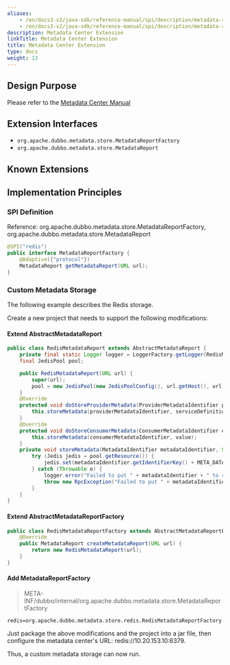 ```yaml
---
aliases:
    - /en/docs3-v2/java-sdk/reference-manual/spi/description/metadata-report/
    - /en/docs3-v2/java-sdk/reference-manual/spi/description/metadata-report/
description: Metadata Center Extension
linkTitle: Metadata Center Extension
title: Metadata Center Extension
type: docs
weight: 13
---
```







## Design Purpose
Please refer to the [Metadata Center Manual](../../../metadata-center/overview/)

## Extension Interfaces

* `org.apache.dubbo.metadata.store.MetadataReportFactory`
* `org.apache.dubbo.metadata.store.MetadataReport`

## Known Extensions

## Implementation Principles

### SPI Definition

Reference: org.apache.dubbo.metadata.store.MetadataReportFactory, org.apache.dubbo.metadata.store.MetadataReport

```java
@SPI("redis")
public interface MetadataReportFactory {
    @Adaptive({"protocol"})
    MetadataReport getMetadataReport(URL url);
}
```



### Custom Metadata Storage

The following example describes the Redis storage.

Create a new project that needs to support the following modifications:

#### Extend AbstractMetadataReport

```java
public class RedisMetadataReport extends AbstractMetadataReport {
    private final static Logger logger = LoggerFactory.getLogger(RedisMetadataReport.class);
    final JedisPool pool;

    public RedisMetadataReport(URL url) {
        super(url);
        pool = new JedisPool(new JedisPoolConfig(), url.getHost(), url.getPort());
    }
    @Override
    protected void doStoreProviderMetadata(ProviderMetadataIdentifier providerMetadataIdentifier, String serviceDefinitions) {
        this.storeMetadata(providerMetadataIdentifier, serviceDefinitions);
    }
    @Override
    protected void doStoreConsumerMetadata(ConsumerMetadataIdentifier consumerMetadataIdentifier, String value) {
        this.storeMetadata(consumerMetadataIdentifier, value);
    }
    private void storeMetadata(MetadataIdentifier metadataIdentifier, String v) {
        try (Jedis jedis = pool.getResource()) {
            jedis.set(metadataIdentifier.getIdentifierKey() + META_DATA_SOTRE_TAG, v);
        } catch (Throwable e) {
            logger.error("Failed to put " + metadataIdentifier + " to redis " + v + ", cause: " + e.getMessage(), e);
            throw new RpcException("Failed to put " + metadataIdentifier + " to redis " + v + ", cause: " + e.getMessage(), e);
        }
    }
}
```

#### Extend AbstractMetadataReportFactory

```java
public class RedisMetadataReportFactory extends AbstractMetadataReportFactory {
    @Override
    public MetadataReport createMetadataReport(URL url) {
        return new RedisMetadataReport(url);
    }
}
```

#### Add MetadataReportFactory

> META-INF/dubbo/internal/org.apache.dubbo.metadata.store.MetadataReportFactory

```properties
redis=org.apache.dubbo.metadata.store.redis.RedisMetadataReportFactory
```

Just package the above modifications and the project into a jar file, then configure the metadata center's URL: redis://10.20.153.10:6379.

Thus, a custom metadata storage can now run.

